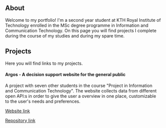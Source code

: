 ## About
Welcome to my portfolio!
I'm a second year student at KTH Royal Institute of Technology enrolled in the MSc degree programme in Information and Communication Technology.
On this page you will find projects I complete during the course of my studies and during my spare time.

## Projects
Here you will find links to my projects.

#### Argos - A decision support website for the general public
A project with seven other students in the course "Project in Information and Communication Technology". The website collects data from different open API:s in order to give the user a overview in one place, customizable to the user's needs and preferences. 

<a href="https://infopro-4ef82.web.app/">Website link<a/>

<a href="https://gits-15.sys.kth.se/gustavak/BARYON2">Repository link<a/>
